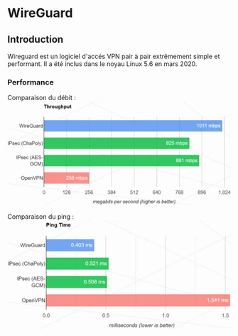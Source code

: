 # WireGuard

## Introduction

Wireguard est un logiciel d'accés VPN pair à pair extrêmement simple et performant. Il a été inclus
dans le noyau Linux 5.6 en mars 2020.

### Performance

Comparaison du débit :
![Débit WireGuard](/.images/wg_debit.webp)

Comparaison du ping :
![Ping WireGuard](/.images/wg_ping.webp)
